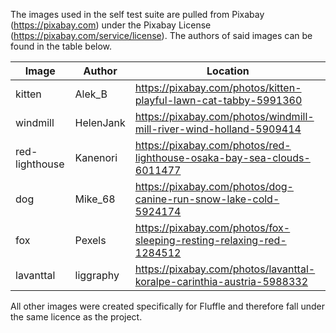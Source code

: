 The images used in the self test suite are pulled from Pixabay (https://pixabay.com) under the Pixabay
License (https://pixabay.com/service/license). The authors of said images can be found in the table below.

| Image          | Author    | Location                                                               |
|----------------|-----------|------------------------------------------------------------------------|
| kitten         | Alek_B    | https://pixabay.com/photos/kitten-playful-lawn-cat-tabby-5991360       |
| windmill       | HelenJank | https://pixabay.com/photos/windmill-mill-river-wind-holland-5909414    |
| red-lighthouse | Kanenori  | https://pixabay.com/photos/red-lighthouse-osaka-bay-sea-clouds-6011477 |
| dog            | Mike_68   | https://pixabay.com/photos/dog-canine-run-snow-lake-cold-5924174       |
| fox            | Pexels    | https://pixabay.com/photos/fox-sleeping-resting-relaxing-red-1284512   |
| lavanttal      | liggraphy | https://pixabay.com/photos/lavanttal-koralpe-carinthia-austria-5988332 |

All other images were created specifically for Fluffle and therefore fall under the same licence as the project.
